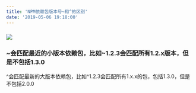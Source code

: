 ```yaml
---
title: 'NPM依赖包版本号~和^的区别'
date: '2019-05-06 19:18:00'
---   
```

### ![](https://img-blog.csdnimg.cn/20190506191718531.png?x-oss-processimage/watermark,type_ZmFuZ3poZW5naGVpdGk,shadow_10,text_aHR0cHM6Ly9ibG9nLmNzZG4ubmV0L3h1dG9uZ2Jhbw,size_16,color_FFFFFF,t_70)

### ~会匹配最近的小版本依赖包，比如~1.2.3会匹配所有1.2.x版本，但是不包括1.3.0  
^会匹配最新的大版本依赖包，比如^1.2.3会匹配所有1.x.x的包，包括1.3.0，但是不包括2.0.0